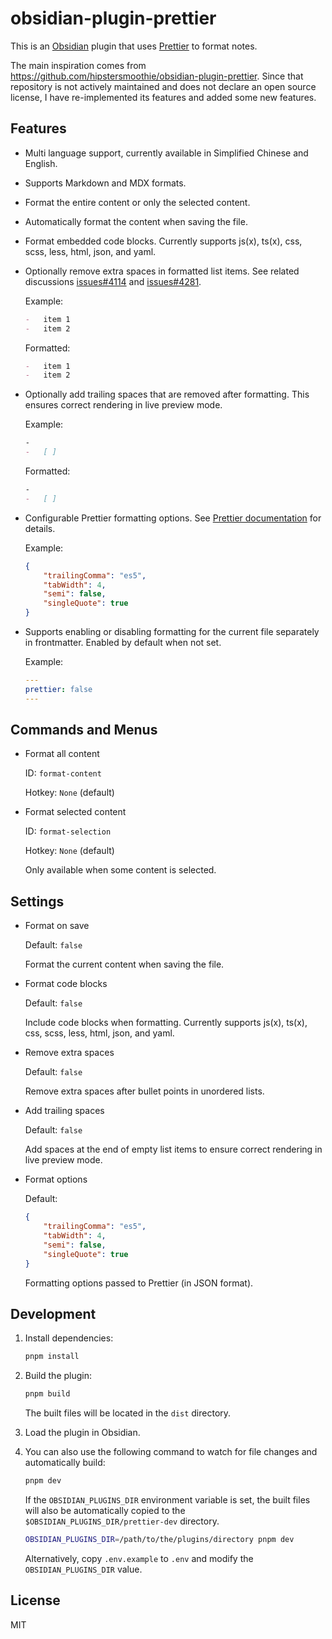 # obsidian-plugin-prettier

This is an [Obsidian](https://obsidian.md) plugin that uses [Prettier](https://prettier.io) to format notes.

The main inspiration comes from https://github.com/hipstersmoothie/obsidian-plugin-prettier. Since that repository is not actively maintained and does not declare an open source license, I have re-implemented its features and added some new features.

## Features

-   Multi language support, currently available in Simplified Chinese and English.
-   Supports Markdown and MDX formats.
-   Format the entire content or only the selected content.
-   Automatically format the content when saving the file.
-   Format embedded code blocks. Currently supports js(x), ts(x), css, scss, less, html, json, and yaml.
-   Optionally remove extra spaces in formatted list items. See related discussions [issues#4114](https://github.com/prettier/prettier/issues/4114) and [issues#4281](https://github.com/prettier/prettier/issues/4281).

    Example:

    ```md
    -   item 1
    -   item 2
    ```

    Formatted:

    ```md
    -   item 1
    -   item 2
    ```

-   Optionally add trailing spaces that are removed after formatting. This ensures correct rendering in live preview mode.

    Example:

    ```md
    -
    -   [ ]
    ```

    Formatted:

    ```md
    -
    -   [ ]
    ```

-   Configurable Prettier formatting options. See [Prettier documentation](https://prettier.io/docs/en/configuration) for details.

    Example:

    ```json
    {
        "trailingComma": "es5",
        "tabWidth": 4,
        "semi": false,
        "singleQuote": true
    }
    ```

-   Supports enabling or disabling formatting for the current file separately in frontmatter. Enabled by default when not set.

    Example:

    ```yaml
    ---
    prettier: false
    ---
    ```

## Commands and Menus

-   Format all content

    ID: `format-content`

    Hotkey: `None` (default)

-   Format selected content

    ID: `format-selection`

    Hotkey: `None` (default)

    Only available when some content is selected.

## Settings

-   Format on save

    Default: `false`

    Format the current content when saving the file.

-   Format code blocks

    Default: `false`

    Include code blocks when formatting. Currently supports js(x), ts(x), css, scss, less, html, json, and yaml.

-   Remove extra spaces

    Default: `false`

    Remove extra spaces after bullet points in unordered lists.

-   Add trailing spaces

    Default: `false`

    Add spaces at the end of empty list items to ensure correct rendering in live preview mode.

-   Format options

    Default:

    ```json
    {
        "trailingComma": "es5",
        "tabWidth": 4,
        "semi": false,
        "singleQuote": true
    }
    ```

    Formatting options passed to Prettier (in JSON format).

## Development

1.  Install dependencies:

    ```bash
    pnpm install
    ```

2.  Build the plugin:

    ```bash
    pnpm build
    ```

    The built files will be located in the `dist` directory.

3.  Load the plugin in Obsidian.

4.  You can also use the following command to watch for file changes and automatically build:

    ```bash
    pnpm dev
    ```

    If the `OBSIDIAN_PLUGINS_DIR` environment variable is set, the built files will also be automatically copied to the `$OBSIDIAN_PLUGINS_DIR/prettier-dev` directory.

    ```bash
    OBSIDIAN_PLUGINS_DIR=/path/to/the/plugins/directory pnpm dev
    ```

    Alternatively, copy `.env.example` to `.env` and modify the `OBSIDIAN_PLUGINS_DIR` value.

## License

MIT
